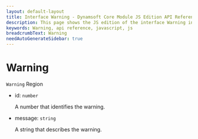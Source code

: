 ```yaml
---
layout: default-layout
title: Interface Warning - Dynamsoft Core Module JS Edition API Reference
description: This page shows the JS edition of the interface Warning in Dynamsoft Core Module.
keywords: Warning, api reference, javascript, js
breadcrumbText: Warning
needAutoGenerateSidebar: true
---
```


# Warning

`Warning` Region

* id: `number`

  A number that identifies the warning.

* message: `string`

  A string that describes the warning.
